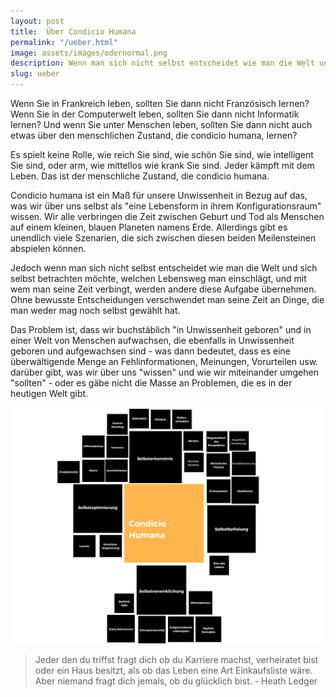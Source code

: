 ```yaml
---
layout: post
title:  Über Condicio Humana
permalink: "/ueber.html"
image: assets/images/odernormal.png
description: Wenn man sich nicht selbst entscheidet wie man die Welt und sich selbst betrachten möchte, welchen Lebensweg man einschlägt, ...
slug: ueber
---
```


Wenn Sie in Frankreich leben, sollten Sie dann nicht Französisch lernen? Wenn Sie in der Computerwelt leben, sollten Sie dann nicht Informatik lernen? Und wenn Sie unter Menschen leben, sollten Sie dann nicht auch etwas über den menschlichen Zustand, die condicio humana, lernen?

Es spielt keine Rolle, wie reich Sie sind, wie schön Sie sind, wie intelligent Sie sind, oder  arm, wie mittellos wie krank Sie sind. Jeder kämpft mit dem Leben. Das ist der menschliche Zustand, die condicio humana.

Condicio humana ist ein Maß für unsere Unwissenheit in Bezug auf das, was wir über uns selbst als "eine Lebensform in ihrem Konfigurationsraum" wissen. Wir alle verbringen die Zeit zwischen Geburt und Tod  als Menschen auf einem kleinen, blauen Planeten namens Erde. Allerdings gibt es unendlich viele Szenarien, die sich zwischen diesen beiden Meilensteinen abspielen können. 

Jedoch wenn man sich nicht selbst entscheidet wie man die Welt und sich selbst betrachten möchte, welchen Lebensweg man einschlägt, und mit wem man seine Zeit verbingt, werden andere diese Aufgabe übernehmen. Ohne bewusste Entscheidungen verschwendet man seine Zeit an Dinge, die man weder mag noch selbst gewählt hat.

Das Problem ist, dass wir buchstäblich "in Unwissenheit geboren" und in einer Welt von Menschen aufwachsen, die ebenfalls in Unwissenheit geboren und aufgewachsen sind - was dann bedeutet, dass es eine überwältigende Menge an Fehlinformationen, Meinungen, Vorurteilen usw. darüber gibt, was wir über uns "wissen" und wie wir miteinander umgehen "sollten" - oder es gäbe nicht die Masse an Problemen, die es in der heutigen Welt gibt. 






![Minmap](/assets/images/condicio_mindmap.png)


>Jeder den du triffst fragt dich ob du Karriere machst, verheiratet bist oder ein Haus besitzt, als ob das Leben eine Art Einkaufsliste wäre. Aber niemand fragt dich jemals, ob du glücklich bist. - Heath Ledger 
